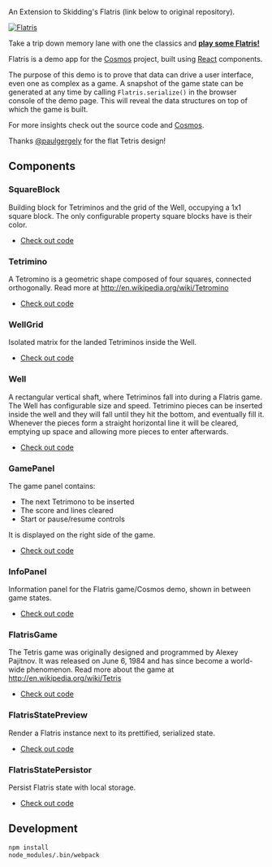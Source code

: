 An Extension to Skidding's Flatris (link below to original repository).

[![Flatris](https://cloud.githubusercontent.com/assets/250750/6101303/f1de45b4-afef-11e4-9040-7a4b99c08a7c.png)](http://skidding.github.io/flatris/)

Take a trip down memory lane with one the classics and [**play some Flatris!**](http://skidding.github.io/flatris/)

Flatris is a demo app for the [Cosmos](https://github.com/skidding/cosmos)
project, built using [React](https://github.com/facebook/react) components.

The purpose of this demo is to prove that data can drive a user interface, even
one as complex as a game. A snapshot of the game state can be generated at any
time by calling `Flatris.serialize()` in the browser console of the demo page.
This will reveal the data structures on top of which the game is built.

For more insights check out the source code and
[Cosmos](https://github.com/skidding/cosmos).

Thanks [@paulgergely](https://twitter.com/paulgergely) for the flat Tetris
design!

## Components

### SquareBlock

Building block for Tetriminos and the grid of the Well, occupying a 1x1 square
block. The only configurable property square blocks have is their color.

- [Check out code](src/components/SquareBlock.jsx)

### Tetrimino

A Tetromino is a geometric shape composed of four squares, connected
orthogonally. Read more at http://en.wikipedia.org/wiki/Tetromino

- [Check out code](src/components/Tetrimino.jsx)

### WellGrid

Isolated matrix for the landed Tetriminos inside the Well.

- [Check out code](src/components/WellGrid.jsx)

### Well

A rectangular vertical shaft, where Tetriminos fall into during a Flatris game.
The Well has configurable size and speed. Tetrimino pieces can be inserted
inside the well and they will fall until they hit the bottom, and eventually
fill it. Whenever the pieces form a straight horizontal line it will be
cleared, emptying up space and allowing more pieces to enter afterwards.

- [Check out code](src/components/Well.jsx)

### GamePanel

The game panel contains:

- The next Tetrimono to be inserted
- The score and lines cleared
- Start or pause/resume controls

It is displayed on the right side of the game.

- [Check out code](src/components/GamePanel.jsx)

### InfoPanel

Information panel for the Flatris game/Cosmos demo, shown in between game
states.

- [Check out code](src/components/InfoPanel.jsx)

### FlatrisGame

The Tetris game was originally designed and programmed by Alexey Pajitnov.
It was released on June 6, 1984 and has since become a world-wide phenomenon.
Read more about the game at http://en.wikipedia.org/wiki/Tetris

- [Check out code](src/components/FlatrisGame.jsx)

### FlatrisStatePreview

Render a Flatris instance next to its prettified, serialized state.

- [Check out code](src/components/FlatrisStatePreview.jsx)

### FlatrisStatePersistor

Persist Flatris state with local storage.

- [Check out code](src/components/FlatrisStatePersistor.jsx)

## Development

```bash
npm install
node_modules/.bin/webpack
```
